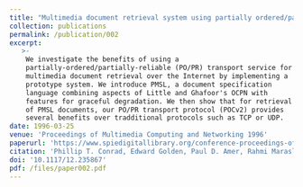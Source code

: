 ```yaml
---
title: "Multimedia document retrieval system using partially ordered/partially reliable transport service"
collection: publications
permalink: /publication/002
excerpt:
   >-   
    We investigate the benefits of using a
    partially-ordered/partially-reliable (PO/PR) transport service for
    multimedia document retrieval over the Internet by implementing a
    prototype system. We introduce PMSL, a document specification
    language combining aspects of Little and Ghafoor's OCPN with
    features for graceful degradation. We then show that for retrieval
    of PMSL documents, our PO/PR transport protocol (POCv2) provides
    several benefits over tradditional protocols such as TCP or UDP.    
date: 1996-03-25
venue: 'Proceedings of Multimedia Computing and Networking 1996'
paperurl: 'https://www.spiedigitallibrary.org/conference-proceedings-of-spie/2667/0000/Multimedia-document-retrieval-system-using-partially-ordered-partially-reliable-transport/10.1117/12.235867.full?SSO=1'
citation: 'Phillip T. Conrad, Edward Golden, Paul D. Amer, Rahmi Marasli, "Multimedia document retrieval system using partially ordered/partially reliable transport service," Proc. SPIE 2667, Multimedia Computing and Networking 1996, (25 March 1996);'
doi: '10.1117/12.235867'
pdf: /files/paper002.pdf
---
```


